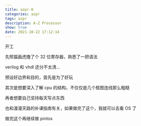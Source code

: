 ```yaml
---
title: azpr-0
categories: azpr
tags: azpr
description: A-Z Processor
show: true
date: 2021-10-22 17:12:14
---
```


开工

先照猫画虎撸了个 32 位寄存器，熟悉了一把语法

verilog 和 vhdl 还分不太清...

预设好边界和目的，首先是为了好玩

其次是想要深入了解 cpu 的结构，不仅仅是几个框图连线那么粗糙

再者想要自己坚持每天写点东西

也和漫漫天路的补课指南有关，如果做完了这个，我就可以去看 OS 了

做完这个再继续做 pintos